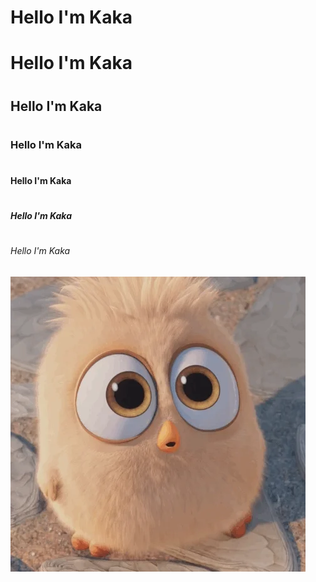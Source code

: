 # Hello I'm Kaka
# <h1>Hello I'm Kaka</h1>
# <h2>Hello I'm Kaka</h1>
# <h3>Hello I'm Kaka</h1>
# <h4>Hello I'm Kaka</h1>
# <h5>Hello I'm Kaka</h1>
# <h6>Hello I'm Kaka</h1>
![Image of Kaka](https://github.com/Mkhai205/Mkhai205/blob/main/avatar.webp)
